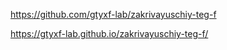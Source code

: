 https://github.com/gtyxf-lab/zakrivayuschiy-teg-f

https://gtyxf-lab.github.io/zakrivayuschiy-teg-f/